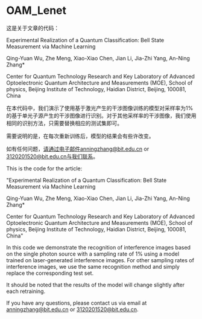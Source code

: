 # OAM_Lenet
这是关于文章的代码：

Experimental Realization of a Quantum Classification: Bell State Measurement via Machine Learning

Qing-Yuan Wu, Zhe Meng, Xiao-Xiao Chen, Jian Li, Jia-Zhi Yang, An-Ning Zhang*

Center for Quantum Technology Research and Key Laboratory of Advanced Optoelectronic Quantum Architecture and Measurements (MOE), School of physics, Beijing Institute of Technology, Haidian District, Beijing, 100081, China

在本代码中，我们演示了使用基于激光产生的干涉图像训练的模型对采样率为1%的基于单光子源产生的干涉图像进行识别。对于其他采样率的干涉图像，我们使用相同的识别方法，只需要替换相应的测试集即可。

需要说明的是，在每次重新训练后，模型的结果会有些许改变。

如有任何问题，请通过电子邮件anningzhang@bit.edu.cn or 3120201520@bit.edu.cn与我们联系。


This is the code for the article: 

"Experimental Realization of a Quantum Classification: Bell State Measurement via Machine Learning

Qing-Yuan Wu, Zhe Meng, Xiao-Xiao Chen, Jian Li, Jia-Zhi Yang, An-Ning Zhang*

Center for Quantum Technology Research and Key Laboratory of Advanced Optoelectronic Quantum Architecture and Measurements (MOE), School of physics, Beijing Institute of Technology, Haidian District, Beijing, 100081, China"

In this code we demonstrate the recognition of interference images based on the single photon source with a sampling rate of 1% using a model trained on laser-generated interference images. For other sampling rates of interference images, we use the same recognition method and simply replace the corresponding test set.

It should be noted that the results of the model will change slightly after each retraining.

If you have any questions, please contact us via email at anningzhang@bit.edu.cn or 3120201520@bit.edu.cn.
